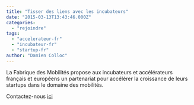 ```yaml
---
title: "Tisser des liens avec les incubateurs"
date: "2015-03-13T13:43:46.000Z"
categories: 
  - "rejoindre"
tags: 
  - "accelerateur-fr"
  - "incubateur-fr"
  - "startup-fr"
author: "Damien Colloc"
---
```


La Fabrique des Mobilités propose aux incubateurs et accélérateurs français et européens un partenariat pour accélérer la croissance de leurs startups dans le domaine des mobilités.

Contactez-nous [ici](mailto:rejoindre@lafabriquedesmobilites.fr)
